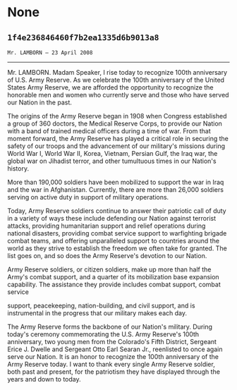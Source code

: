 # None
## `1f4e236846460f7b2ea1335d6b9013a8`
`Mr. LAMBORN — 23 April 2008`

---


Mr. LAMBORN. Madam Speaker, I rise today to recognize 100th 
anniversary of U.S. Army Reserve. As we celebrate the 100th anniversary 
of the United States Army Reserve, we are afforded the opportunity to 
recognize the honorable men and women who currently serve and those who 
have served our Nation in the past.

The origins of the Army Reserve began in 1908 when Congress 
established a group of 360 doctors, the Medical Reserve Corps, to 
provide our Nation with a band of trained medical officers during a 
time of war. From that moment forward, the Army Reserve has played a 
critical role in securing the safety of our troops and the advancement 
of our military's missions during World War I, World War II, Korea, 
Vietnam, Persian Gulf, the Iraq war, the global war on Jihadist terror, 
and other tumultuous times in our Nation's history.

More than 190,000 soldiers have been mobilized to support the war in 
Iraq and the war in Afghanistan. Currently, there are more than 26,000 
soldiers serving on active duty in support of military operations.

Today, Army Reserve soldiers continue to answer their patriotic call 
of duty in a variety of ways these include defending our Nation against 
terrorist attacks, providing humanitarian support and relief operations 
during national disasters, providing combat service support to 
warfighting brigade combat teams, and offering unparalleled support to 
countries around the world as they strive to establish the freedom we 
often take for granted. The list goes on, and so does the Army 
Reserve's devotion to our Nation.

Army Reserve soldiers, or citizen soldiers, make up more than half 
the Army's combat support, and a quarter of its mobilization base 
expansion capability. The assistance they provide includes combat 
support, combat service


support, peacekeeping, nation-building, and civil support, and is 
instrumental in the progress that our military makes each day.

The Army Reserve forms the backbone of our Nation's military. During 
today's ceremony commemorating the U.S. Army Reserve's 100th 
anniversary, two young men from the Colorado's Fifth District, Sergeant 
Erice J. Dwelle and Sergeant Otto Earl Searan Jr., reenlisted to once 
again serve our Nation. It is an honor to recognize the 100th 
anniversary of the Army Reserve today. I want to thank every single 
Army Reserve soldier, both past and present, for the patriotism they 
have displayed through the years and down to today.
